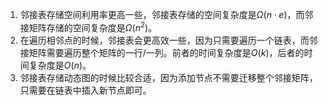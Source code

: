 ﻿1. 邻接表存储空间利用率更高一些，邻接表存储的空间复杂度是$\Omega(n\cdot e)$，而邻接矩阵存储的空间复杂度是$\Omega(n^2)$。
2. 在遍历相邻点的时候，邻接表会更高效一些，因为只需要遍历一个链表，而邻接矩阵需要遍历整个矩阵的一行/一列。前者的时间复杂度是$O(k)$，后者的时间复杂度是$O(n)$。
3. 邻接表存储动态图的时候比较合适，因为添加节点不需要迁移整个邻接矩阵，只需要在链表中插入新节点即可。